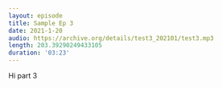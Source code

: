 ```yaml
---
layout: episode
title: Sample Ep 3
date: 2021-1-20
audio: https://archive.org/details/test3_202101/test3.mp3
length: 203.39290249433105
duration: '03:23'
---
```


Hi part 3
